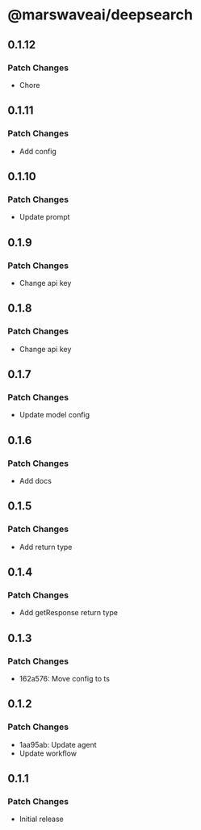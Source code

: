 # @marswaveai/deepsearch

## 0.1.12

### Patch Changes

- Chore

## 0.1.11

### Patch Changes

- Add config

## 0.1.10

### Patch Changes

- Update prompt

## 0.1.9

### Patch Changes

- Change api key

## 0.1.8

### Patch Changes

- Change api key

## 0.1.7

### Patch Changes

- Update model config

## 0.1.6

### Patch Changes

- Add docs

## 0.1.5

### Patch Changes

- Add return type

## 0.1.4

### Patch Changes

- Add getResponse return type

## 0.1.3

### Patch Changes

- 162a576: Move config to ts

## 0.1.2

### Patch Changes

- 1aa95ab: Update agent
- Update workflow

## 0.1.1

### Patch Changes

- Initial release
